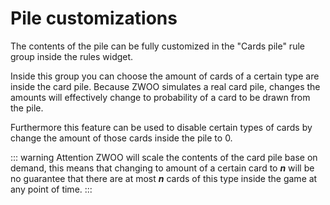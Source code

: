 # Pile customizations

The contents of the pile can be fully customized in the "Cards pile" rule group inside the rules widget.

Inside this group you can choose the amount of cards of a certain type are inside the card pile. Because ZWOO simulates a real card pile, changes the amounts will effectively change to probability of a card to be drawn from the pile. 

Furthermore this feature can be used to disable certain types of cards by change the amount of those cards inside the pile to 0.

::: warning Attention
ZWOO will scale the contents of the card pile base on demand, this means that changing to amount of a certain card to **_n_** will be no guarantee that there are at most **_n_** cards of this type inside the game at any point of time. 
:::